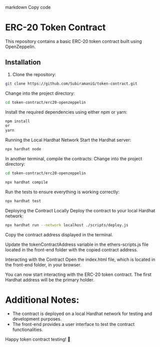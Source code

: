 markdown
Copy code
# ERC-20 Token Contract

This repository contains a basic ERC-20 token contract built using OpenZeppelin.

## Installation

1. Clone the repository:

```bash
git clone https://github.com/SubiramaniG/token-contract.git
```
Change into the project directory:
```bash
cd token-contract/erc20-openzeppelin
```
Install the required dependencies using either npm or yarn:
```bash
npm install
or
yarn
```
Running the Local Hardhat Network
Start the Hardhat server:
```bash
npx hardhat node
```
In another terminal, compile the contracts:
Change into the project directory:
```bash
cd token-contract/erc20-openzeppelin
```
```bash
npx hardhat compile
```
Run the tests to ensure everything is working correctly:
```bash
npx hardhat test
```
Deploying the Contract Locally
Deploy the contract to your local Hardhat network:
```bash
npx hardhat run --network localhost ./scripts/deploy.js
```
Copy the contract address displayed in the terminal.

Update the tokenContractAddress variable in the ethers-scripts.js file located in the front-end folder with the copied contract address.

Interacting with the Contract
Open the index.html file, which is located in the front-end folder, in your browser.

You can now start interacting with the ERC-20 token contract. The first Hardhat address will be the primary holder.

# Additional Notes:
 - The contract is deployed on a local Hardhat network for testing and development purposes.
 - The front-end provides a user interface to test the contract functionalities.

Happy token contract testing! 🚀
